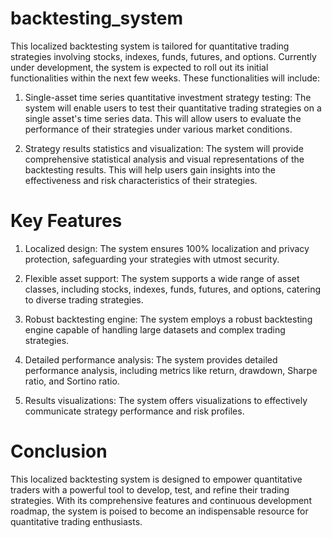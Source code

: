 # backtesting_system
This localized backtesting system is tailored for quantitative trading strategies involving stocks, indexes, funds, futures, and options. Currently under development, the system is expected to roll out its initial functionalities within the next few weeks. These functionalities will include:

1. Single-asset time series quantitative investment strategy testing: The system will enable users to test their quantitative trading strategies on a single asset's time series data. This will allow users to evaluate the performance of their strategies under various market conditions.

2. Strategy results statistics and visualization: The system will provide comprehensive statistical analysis and visual representations of the backtesting results. This will help users gain insights into the effectiveness and risk characteristics of their strategies.

# Key Features

1. Localized design: The system ensures 100% localization and privacy protection, safeguarding your strategies with utmost security.

2. Flexible asset support: The system supports a wide range of asset classes, including stocks, indexes, funds, futures, and options, catering to diverse trading strategies.

3. Robust backtesting engine: The system employs a robust backtesting engine capable of handling large datasets and complex trading strategies.

4. Detailed performance analysis: The system provides detailed performance analysis, including metrics like return, drawdown, Sharpe ratio, and Sortino ratio.

5. Results visualizations: The system offers visualizations to effectively communicate strategy performance and risk profiles.


# Conclusion

This localized backtesting system is designed to empower quantitative traders with a powerful tool to develop, test, and refine their trading strategies. With its comprehensive features and continuous development roadmap, the system is poised to become an indispensable resource for quantitative trading enthusiasts.

